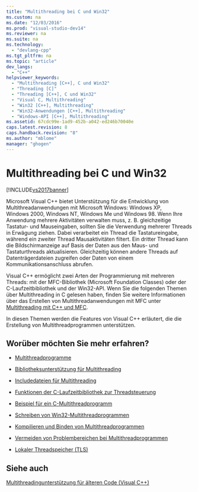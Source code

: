 ```yaml
---
title: "Multithreading bei C und Win32"
ms.custom: na
ms.date: "12/03/2016"
ms.prod: "visual-studio-dev14"
ms.reviewer: na
ms.suite: na
ms.technology: 
  - "devlang-cpp"
ms.tgt_pltfrm: na
ms.topic: "article"
dev_langs: 
  - "C++"
helpviewer_keywords: 
  - "Multithreading [C++], C und Win32"
  - "Threading [C]"
  - "Threading [C++], C und Win32"
  - "Visual C, Multithreading"
  - "Win32 [C++], Multithreading"
  - "Win32-Anwendungen [C++], Multithreading"
  - "Windows-API [C++], Multithreading"
ms.assetid: 67cdc99e-1ad9-452b-a042-ed246b70040e
caps.latest.revision: 8
caps.handback.revision: "8"
ms.author: "mblome"
manager: "ghogen"
---
```

# Multithreading bei C und Win32
[!INCLUDE[vs2017banner](../../assembler/inline/includes/vs2017banner.md)]

Microsoft Visual C\+\+ bietet Unterstützung für die Entwicklung von Multithreadanwendungen mit Microsoft Windows: Windows XP, Windows 2000, Windows NT, Windows Me und Windows 98.  Wenn Ihre Anwendung mehrere Aktivitäten verwalten muss, z. B. gleichzeitige Tastatur\- und Mauseingaben, sollten Sie die Verwendung mehrerer Threads in Erwägung ziehen.  Dabei verarbeitet ein Thread die Tastatureingabe, während ein zweiter Thread Mausaktivitäten filtert.  Ein dritter Thread kann die Bildschirmanzeige auf Basis der Daten aus den Maus\- und Tastaturthreads aktualisieren.  Gleichzeitig können andere Threads auf Datenträgerdateien zugreifen oder Daten von einem Kommunikationsanschluss abrufen.  
  
 Visual C\+\+ ermöglicht zwei Arten der Programmierung mit mehreren Threads: mit der MFC\-Bibliothek \(Microsoft Foundation Classes\) oder der C\-Laufzeitbibliothek und der Win32\-API.  Wenn Sie die folgenden Themen über Multithreading in C gelesen haben, finden Sie weitere Informationen über das Erstellen von Multithreadanwendungen mit MFC unter [Multithreading mit C\+\+ und MFC](../../parallel/multithreading-with-cpp-and-mfc.md).  
  
 In diesen Themen werden die Features von Visual C\+\+ erläutert, die die Erstellung von Multithreadprogrammen unterstützen.  
  
## Worüber möchten Sie mehr erfahren?  
  
-   [Multithreadprogramme](../../parallel/multithread-programs.md)  
  
-   [Bibliotheksunterstützung für Multithreading](../../parallel/library-support-for-multithreading.md)  
  
-   [Includedateien für Multithreading](../../parallel/include-files-for-multithreading.md)  
  
-   [Funktionen der C\-Laufzeitbibliothek zur Threadsteuerung](../../parallel/c-run-time-library-functions-for-thread-control.md)  
  
-   [Beispiel für ein C\-Multithreadprogramm](../../parallel/sample-multithread-c-program.md)  
  
-   [Schreiben von Win32\-Multithreadprogrammen](../../parallel/writing-a-multithreaded-win32-program.md)  
  
-   [Kompilieren und Binden von Multithreadprogrammen](../../parallel/compiling-and-linking-multithread-programs.md)  
  
-   [Vermeiden von Problembereichen bei Multithreadprogrammen](../../parallel/avoiding-problem-areas-with-multithread-programs.md)  
  
-   [Lokaler Threadspeicher \(TLS\)](../../parallel/thread-local-storage-tls.md)  
  
## Siehe auch  
 [Multithreadingunterstützung für älteren Code \(Visual C\+\+\)](../../parallel/multithreading-support-for-older-code-visual-cpp.md)